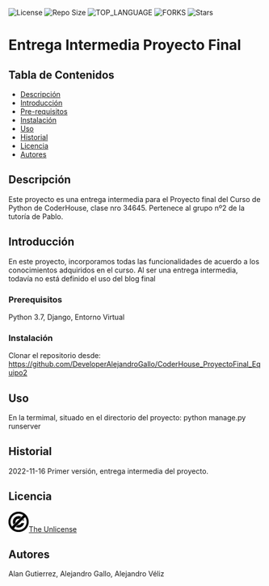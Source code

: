 ![License](https://img.shields.io/github/license/DeveloperAlejandroGallo/CoderHouse_ProyectoFinal_Equipo2.svg?style=for-the-badge) ![Repo Size](https://img.shields.io/github/languages/code-size/DeveloperAlejandroGallo/CoderHouse_ProyectoFinal_Equipo2.svg?style=for-the-badge) ![TOP_LANGUAGE](https://img.shields.io/github/languages/top/DeveloperAlejandroGallo/CoderHouse_ProyectoFinal_Equipo2.svg?style=for-the-badge) ![FORKS](https://img.shields.io/github/forks/DeveloperAlejandroGallo/CoderHouse_ProyectoFinal_Equipo2.svg?style=for-the-badge&social) ![Stars](https://img.shields.io/github/stars/DeveloperAlejandroGallo/CoderHouse_ProyectoFinal_Equipo2.svg?style=for-the-badge)
    
# Entrega Intermedia Proyecto Final

## Tabla de Contenidos

- [Descripción](#description)
- [Introducción](#getting-started)
- [Pre-requisitos](#prerequisites)
- [Instalación](#installation)
- [Uso](#usage)
- [Historial](#history)
- [Licencia](#license)
- [Autores](#acknowledgements)

## Descripción

Este proyecto es una entrega intermedia para el Proyecto final del Curso de Python de CoderHouse, clase nro 34645. 
Pertenece al grupo nº2 de la tutoría de Pablo.

## Introducción

En este proyecto, incorporamos todas las funcionalidades de acuerdo a los conocimientos adquiridos en el curso. Al ser una entrega intermedia, todavía no está definido el uso del blog final

### Prerequisitos

Python 3.7, Django, Entorno Virtual

### Instalación	

Clonar el repositorio desde: https://github.com/DeveloperAlejandroGallo/CoderHouse_ProyectoFinal_Equipo2

## Uso

En la termimal, situado en el directorio del proyecto:
python manage.py runserver

## Historial
2022-11-16 Primer versión, entrega intermedia del proyecto.

## Licencia

<a href="https://choosealicense.com/licenses/unlicense/"><img src="https://raw.githubusercontent.com/johnturner4004/readme-generator/master/src/components/assets/images/unlicense.svg" height=40 />The Unlicense</a>

## Autores

Alan Gutierrez, Alejandro Gallo, Alejandro Véliz

